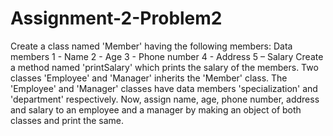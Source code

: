 # Assignment-2-Problem2
Create a class named 'Member' having the following members: Data members 1 - Name 2 - Age 3 - Phone number 4 - Address 5 – Salary Create a method named 'printSalary' which prints the salary of the members. Two classes 'Employee' and 'Manager' inherits the 'Member' class. The 'Employee' and 'Manager' classes have data members 'specialization' and 'department' respectively. Now, assign name, age, phone number, address and salary to an employee and a manager by making an object of both classes and print the same.

